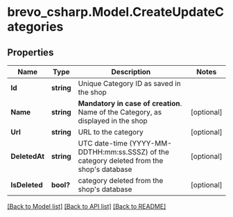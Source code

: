 # brevo_csharp.Model.CreateUpdateCategories
## Properties

Name | Type | Description | Notes
------------ | ------------- | ------------- | -------------
**Id** | **string** | Unique Category ID as saved in the shop  | 
**Name** | **string** | **Mandatory in case of creation**. Name of the Category, as displayed in the shop  | [optional] 
**Url** | **string** | URL to the category | [optional] 
**DeletedAt** | **string** | UTC date-time (YYYY-MM-DDTHH:mm:ss.SSSZ) of the category deleted from the shop&#39;s database | [optional] 
**IsDeleted** | **bool?** | category deleted from the shop&#39;s database | [optional] 

[[Back to Model list]](../README.md#documentation-for-models) [[Back to API list]](../README.md#documentation-for-api-endpoints) [[Back to README]](../README.md)

